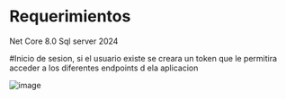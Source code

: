 
# Requerimientos
Net Core 8.0
Sql server 2024

#Inicio de sesion, si el usuario existe se creara un token que le permitira acceder a los diferentes endpoints d ela aplicacion

![image](https://github.com/user-attachments/assets/6d8885ec-db1d-4804-b34d-92192c4de4f7)

